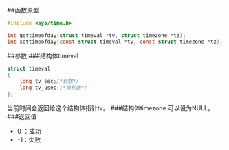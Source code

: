 ##函数原型
```c
#include <sys/time.h>

int gettimeofday(struct timeval *tv, struct timezone *tz);
int settimeofday(const struct timeval *tv, const struct timezone *tz);
```
##参数
###结构体timeval
```c
struct timeval
{
    long tv_sec;/*秒数*/
    long tv_usec;/*微秒数*/
};
```
当前时间会返回给这个结构体指针tv。
###结构体timezone
可以设为NULL。
###返回值
- 0 ：成功
- -1：失败